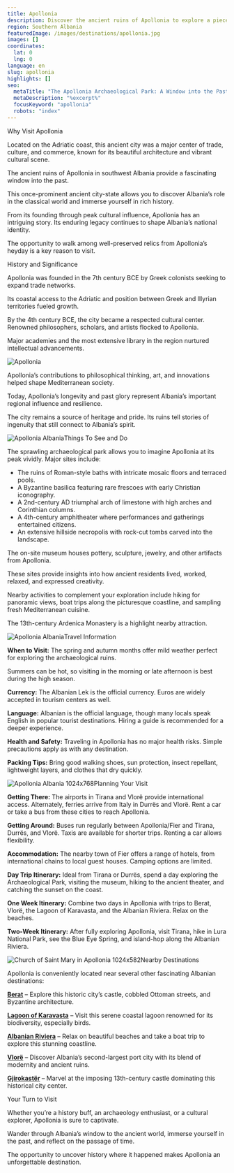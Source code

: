 ```yaml
---
title: Apollonia
description: Discover the ancient ruins of Apollonia to explore a piece of Albania's rich history. Walk amid well-preserved artifacts from a city that once shaped Mediterranean culture.
region: Southern Albania
featuredImage: /images/destinations/apollonia.jpg
images: []
coordinates:
  lat: 0
  lng: 0
language: en
slug: apollonia
highlights: []
seo:
  metaTitle: "The Apollonia Archaeological Park: A Window into the Past"
  metaDescription: "%excerpt%"
  focusKeyword: "apollonia"
  robots: "index"
---
```


Why Visit Apollonia

Located on the Adriatic coast, this ancient city was a major center of trade, culture, and commerce, known for its beautiful architecture and vibrant cultural scene.

The ancient ruins of Apollonia in southwest Albania provide a fascinating window into the past. 

This once-prominent ancient city-state allows you to discover Albania’s role in the classical world and immerse yourself in rich history.

From its founding through peak cultural influence, Apollonia has an intriguing story. Its enduring legacy continues to shape Albania’s national identity. 

The opportunity to walk among well-preserved relics from Apollonia’s heyday is a key reason to visit.

History and Significance

Apollonia was founded in the 7th century BCE by Greek colonists seeking to expand trade networks. 

Its coastal access to the Adriatic and position between Greek and Illyrian territories fueled growth.

By the 4th century BCE, the city became a respected cultural center. Renowned philosophers, scholars, and artists flocked to Apollonia. 

Major academies and the most extensive library in the region nurtured intellectual advancements. 

![Apollonia](/images/destinations/Apollonia.jpeg "Apollonia")

Apollonia’s contributions to philosophical thinking, art, and innovations helped shape Mediterranean society.

Today, Apollonia’s longevity and past glory represent Albania’s important regional influence and resilience. 

The city remains a source of heritage and pride. Its ruins tell stories of ingenuity that still connect to Albania’s spirit.

![Apollonia Albania](/images/destinations/apollonia-temple-albania.jpg "apollonia temple albania")Things To See and Do

The sprawling archaeological park allows you to imagine Apollonia at its peak vividly. Major sites include:

-   The ruins of Roman-style baths with intricate mosaic floors and terraced pools.
-   A Byzantine basilica featuring rare frescoes with early Christian iconography.
-   A 2nd-century AD triumphal arch of limestone with high arches and Corinthian columns.
-   A 4th-century amphitheater where performances and gatherings entertained citizens.
-   An extensive hillside necropolis with rock-cut tombs carved into the landscape.

The on-site museum houses pottery, sculpture, jewelry, and other artifacts from Apollonia. 

These sites provide insights into how ancient residents lived, worked, relaxed, and expressed creativity.

Nearby activities to complement your exploration include hiking for panoramic views, boat trips along the picturesque coastline, and sampling fresh Mediterranean cuisine. 

The 13th-century Ardenica Monastery is a highlight nearby attraction.

![Apollonia Albania](/images/destinations/apollonia-roman-temple-albania.jpg "apollonia roman temple albania")Travel Information

**When to Visit:** The spring and autumn months offer mild weather perfect for exploring the archaeological ruins. 

Summers can be hot, so visiting in the morning or late afternoon is best during the high season.

**Currency:** The Albanian Lek is the official currency. Euros are widely accepted in tourism centers as well.

**Language:** Albanian is the official language, though many locals speak English in popular tourist destinations. Hiring a guide is recommended for a deeper experience.

**Health and Safety:** Traveling in Apollonia has no major health risks. Simple precautions apply as with any destination.

**Packing Tips:** Bring good walking shoes, sun protection, insect repellant, lightweight layers, and clothes that dry quickly.

![Apollonia Albania 1024x768](/images/destinations/Apollonia_Albania.jpeg "Apollonia Albania 1024x768")Planning Your Visit

**Getting There:** The airports in Tirana and Vlorë provide international access. Alternately, ferries arrive from Italy in Durrës and Vlorë. Rent a car or take a bus from these cities to reach Apollonia.

**Getting Around:** Buses run regularly between Apollonia/Fier and Tirana, Durrës, and Vlorë. Taxis are available for shorter trips. Renting a car allows flexibility.

**Accommodation:** The nearby town of Fier offers a range of hotels, from international chains to local guest houses. Camping options are limited.

**Day Trip Itinerary:** Ideal from Tirana or Durrës, spend a day exploring the Archaeological Park, visiting the museum, hiking to the ancient theater, and catching the sunset on the coast.

**One Week Itinerary:** Combine two days in Apollonia with trips to Berat, Vlorë, the Lagoon of Karavasta, and the Albanian Riviera. Relax on the beaches.

**Two-Week Itinerary:** After fully exploring Apollonia, visit Tirana, hike in Lura National Park, see the Blue Eye Spring, and island-hop along the Albanian Riviera.

![Church of Saint Mary in Apollonia 1024x582](/images/destinations/Church-of-Saint-Mary-in-Apollonia.jpeg "Church of Saint Mary in Apollonia 1024x582")Nearby Destinations

Apollonia is conveniently located near several other fascinating Albanian destinations:

**[Berat](https://albaniavisit.com/destinations/berat/)** – Explore this historic city’s castle, cobbled Ottoman streets, and Byzantine architecture.

**[Lagoon of Karavasta](https://albaniavisit.com/attractions/karavasta-lagoon/)** – Visit this serene coastal lagoon renowned for its biodiversity, especially birds.

**[Albanian Riviera](https://albaniavisit.com/attractions/albanian-riviera/)** – Relax on beautiful beaches and take a boat trip to explore this stunning coastline.

**[Vlorë](https://albaniavisit.com/destinations/vlora/)** – Discover Albania’s second-largest port city with its blend of modernity and ancient ruins.

**[Gjirokastër](https://albaniavisit.com/destinations/gjirokaster/)** – Marvel at the imposing 13th-century castle dominating this historical city center.

Your Turn to Visit

Whether you’re a history buff, an archaeology enthusiast, or a cultural explorer, Apollonia is sure to captivate. 

Wander through Albania’s window to the ancient world, immerse yourself in the past, and reflect on the passage of time. 

The opportunity to uncover history where it happened makes Apollonia an unforgettable destination.

